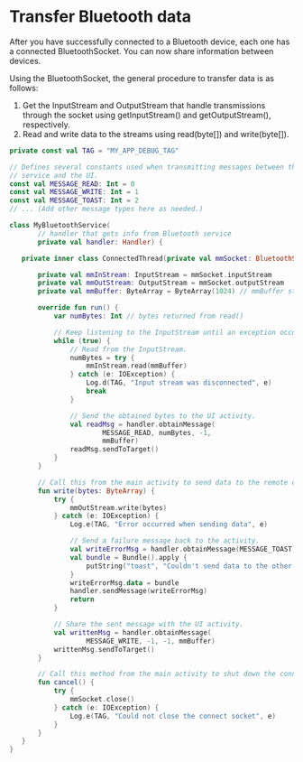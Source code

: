 # Transfer Bluetooth data

After you have successfully connected to a Bluetooth device, each one has a connected BluetoothSocket. You can now share information between devices.

Using the BluetoothSocket, the general procedure to transfer data is as follows:
1. Get the InputStream and OutputStream that handle transmissions through the socket using getInputStream() and getOutputStream(), respectively.
2. Read and write data to the streams using read(byte[]) and write(byte[]).

```kotlin
private const val TAG = "MY_APP_DEBUG_TAG"

// Defines several constants used when transmitting messages between the
// service and the UI.
const val MESSAGE_READ: Int = 0
const val MESSAGE_WRITE: Int = 1
const val MESSAGE_TOAST: Int = 2
// ... (Add other message types here as needed.)

class MyBluetoothService(
       // handler that gets info from Bluetooth service
       private val handler: Handler) {

   private inner class ConnectedThread(private val mmSocket: BluetoothSocket) : Thread() {

       private val mmInStream: InputStream = mmSocket.inputStream
       private val mmOutStream: OutputStream = mmSocket.outputStream
       private val mmBuffer: ByteArray = ByteArray(1024) // mmBuffer store for the stream

       override fun run() {
           var numBytes: Int // bytes returned from read()

           // Keep listening to the InputStream until an exception occurs.
           while (true) {
               // Read from the InputStream.
               numBytes = try {
                   mmInStream.read(mmBuffer)
               } catch (e: IOException) {
                   Log.d(TAG, "Input stream was disconnected", e)
                   break
               }

               // Send the obtained bytes to the UI activity.
               val readMsg = handler.obtainMessage(
                       MESSAGE_READ, numBytes, -1,
                       mmBuffer)
               readMsg.sendToTarget()
           }
       }

       // Call this from the main activity to send data to the remote device.
       fun write(bytes: ByteArray) {
           try {
               mmOutStream.write(bytes)
           } catch (e: IOException) {
               Log.e(TAG, "Error occurred when sending data", e)

               // Send a failure message back to the activity.
               val writeErrorMsg = handler.obtainMessage(MESSAGE_TOAST)
               val bundle = Bundle().apply {
                   putString("toast", "Couldn't send data to the other device")
               }
               writeErrorMsg.data = bundle
               handler.sendMessage(writeErrorMsg)
               return
           }

           // Share the sent message with the UI activity.
           val writtenMsg = handler.obtainMessage(
                   MESSAGE_WRITE, -1, -1, mmBuffer)
           writtenMsg.sendToTarget()
       }

       // Call this method from the main activity to shut down the connection.
       fun cancel() {
           try {
               mmSocket.close()
           } catch (e: IOException) {
               Log.e(TAG, "Could not close the connect socket", e)
           }
       }
   }
}
```
